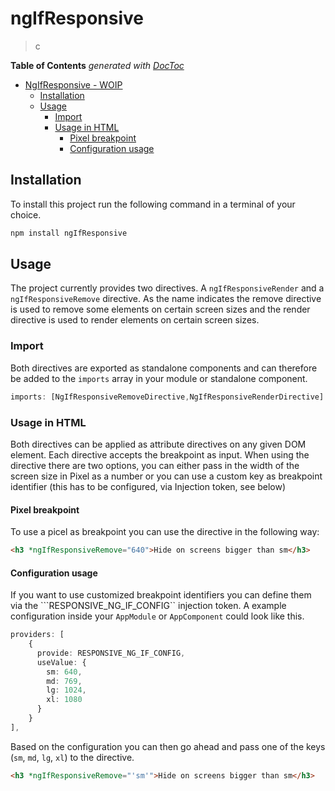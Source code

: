 # ngIfResponsive

> c



<!-- START doctoc generated TOC please keep comment here to allow auto update -->
<!-- DON'T EDIT THIS SECTION, INSTEAD RE-RUN doctoc TO UPDATE -->
**Table of Contents**  *generated with [DocToc](https://github.com/thlorenz/doctoc)*

- [NgIfResponsive - WOIP](#ngifresponsive---woip)
  - [Installation](#installation)
  - [Usage](#usage)
    - [Import](#import)
    - [Usage in HTML](#usage-in-html)
      - [Pixel breakpoint](#pixel-breakpoint)
      - [Configuration usage](#configuration-usage)

<!-- END doctoc generated TOC please keep comment here to allow auto update -->

## Installation

To install this project run the following command in a terminal of your choice. 

```bash
npm install ngIfResponsive
```
## Usage

The project currently provides two directives. A `ngIfResponsiveRender` and a `ngIfResponsiveRemove` directive. As the name indicates the remove directive is used to remove some elements on certain screen sizes and the render directive is used to render elements on certain screen sizes.

### Import

Both directives are exported as standalone components and can therefore be added to the `imports` array in your module or standalone component.



```typescript
imports: [NgIfResponsiveRemoveDirective,NgIfResponsiveRenderDirective]
```



### Usage in HTML

Both directives can be applied as attribute directives on any given DOM element. Each directive accepts the breakpoint as input. When using the directive there are two options, you can either pass in the width of the screen size in Pixel as a number or you can use a custom key as breakpoint identifier (this has to be configured, via Injection token, see below)



#### Pixel breakpoint

To use a picel as breakpoint you can use the directive in the following way:

```html
<h3 *ngIfResponsiveRemove="640">Hide on screens bigger than sm</h3>
```



#### Configuration usage

If you want to use customized breakpoint identifiers you can define them via the ```RESPONSIVE_NG_IF_CONFIG`` injection token. A example configuration inside your `AppModule` or `AppComponent` could look like this.

```typescript
providers: [
    {
      provide: RESPONSIVE_NG_IF_CONFIG,
      useValue: {
        sm: 640,
        md: 769,
        lg: 1024,
        xl: 1080
      }
    }
],
```



Based on the configuration you can then go ahead and pass one of the keys (`sm`, `md`, `lg`, `xl`) to the directive.

```html
<h3 *ngIfResponsiveRemove="'sm'">Hide on screens bigger than sm</h3>
```

